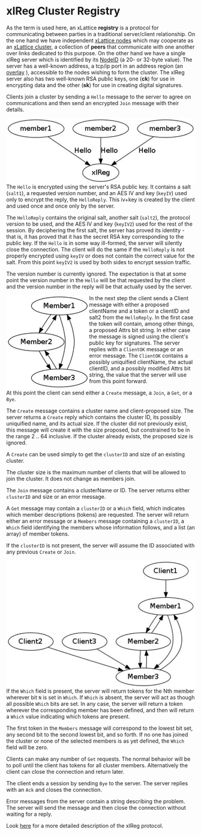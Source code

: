 <h1 class="libTop">xlReg Cluster Registry</h1>

As the term is used here, an xLattice **registry** is a protocol for
communicating
between parties in a traditional server/client relationship.  On the
one hand we have independent
[xLattice nodes](https://jddixon.github.io/xlNode_go)
which may cooperate as an
[xLattice cluster,](https://jddixon.github.io/xlCluster_go)
a collection of **peers** that communicate with one another over links
dedicated to this purpose.  On the other hand we have a single xlReg server
which is identified by its
[NodeID](https://jddixon.github.io/xlNodeID_go)
(a 20- or 32-byte value).  The
server has a well-known address, a tcp/ip port in an address region
(an
[overlay](https://jddixon.github.io/xlOverlay_go)
), accessible to the nodes wishing to form the cluster.  The
xlReg server also has two well-known RSA public keys, one (**ck**) for
use in encrypting data and the other (**sk**) for use in creating
digital signatures.

Clients join a cluster by sending a `Hello` message to the server to agree
on communications and then send an encrypted `Join` message with their
details.

<img src="img/xl-registration.jpg" alt="xl-registration" style="float:right">

The `Hello` is encrypted using the server's RSA public key.  It contains a
salt (`salt1`), a requested version number, and an AES IV and key (`keyIV`)
used only to encrypt the reply, the `HelloReply`.  This iv+key is created by
the client and used once and once only by the server.

The `HelloReply` contains the original salt, another salt (`salt2`), the
protocol version to be used, and the AES IV and key (`keyIV2`) used for
the rest of the session.   By deciphering the first salt, the server has
proved its identity - that is, it has proved that it has the secret RSA
key corresponding to the public key.  If the `Hello` is in some way ill-formed,
the server will silently close the connection.  The client will do the same
if the `HelloReply` is not properly encrypted using `keyIV` or does not contain
the correct value for the salt.  From this point `keyIV2` is used by both sides
to encrypt session traffic.

The version number is currently ignored.  The expectation is that
at some point the version number in the `Hello` will be that requested by
the client and the version number in the reply will be that actually used
by the server.

<img src="img/simple-cluster.jpg" alt="simple-cluster" style="float:left">

In the next step the client sends a Client message with either a proposed
clientName and a token or a clientID and salt2 from the `HelloReply`.  In the
first case the token will contain, among other things, a proposed
Attrs bit string.  In either case the message is signed using the
client's public key for signatures.  The server replies with a `ClientOK`
message or an error message.  The `ClientOK` contains a possibly
uniquified clientName, the actual clientID, and a possibly modified Attrs
bit string, the value that the server will use from this point forward.

At this point the client can send either a `Create` message, a `Join`, a
`Get`, or a `Bye`.

The `Create` message contains a cluster name and client-proposed size.
The server returns a `Create` reply which contains the cluster ID, its
possibly uniquified name, and its actual size.  If the cluster did
not previously exist, this message will create it with the size proposed,
but constrained to be in the range 2 .. 64 inclusive.  If the cluster
already exists, the proposed size is ignored.

A `Create` can be used simply to get the `clusterID` and size of an existing
cluster.

The cluster size is the maximum number of clients that will be allowed
to join the cluster.  It does not change as members join.

The `Join` message contains a clusterName or ID.  The server returns
either `clusterID` and size or an error message.

A `Get` message may contain a `clusterID` or a `Which` field, which indicates
which member descriptions (tokens) are requested.  The server will
return either an error message or a `Members` message containing a
`clusterID`, a `Which` field identifying the members whose information
follows, and a list (an array) of member tokens.

If the `clusterID` is not present, the server will assume the ID associated
with any previous `Create` or `Join`.

<img src="img/cluster-with-clients.jpg" alt="cluster-with-clients" style="float:right">

If the `Which` field is present, the server will return tokens for the Nth
member wherever bit `N` is set in `Which`.  If `Which` is absent, the server
will act as though all possible `Which` bits are set.  In any case, the
server will return a token wherever the corresponding member has been
defined, and then will return a `Which` value indicating which tokens are
present.

The first token in the `Members` message will correspond to the lowest bit
set, any second bit to the second lowest bit, and so forth.  If no one
has joined the cluster or none of the selected members is as yet defined,
the `Which` field will be zero.

Clients can make any number of `Get` requests.  The normal behavior will
be to poll until the client has tokens for all cluster members.
Alternatively the client can close the connection and return later.

The client ends a session by sending `Bye` to the server.  The server
replies with an `Ack` and closes the connection.

Error messages from the server contain a string describing the problem.
The server will send the message and then close the connection without
waiting for a reply.

Look [here](xlReg_protocol.html) for a more detailed description of the
xlReg protocol.
